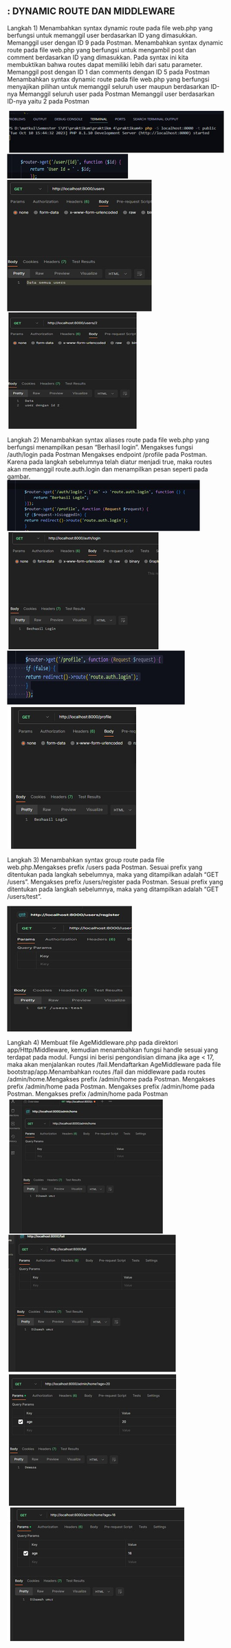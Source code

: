 : DYNAMIC ROUTE DAN MIDDLEWARE
------------------------------------------------
Langkah 1) Menambahkan syntax dynamic route pada file web.php yang berfungsi untuk memanggil
user berdasarkan ID yang dimasukkan.
Memanggil user dengan ID 9 pada Postman.
Menambahkan syntax dynamic route pada file web.php yang berfungsi untuk mengambil
post dan comment berdasarkan ID yang dimasukkan. Pada syntax ini kita membuktikan
bahwa routes dapat memiliki lebih dari satu parameter.
Memanggil post dengan ID 1 dan comments dengan ID 5 pada Postman
Menambahkan syntax dynamic route pada file web.php yang berfungsi menyajikan
pilihan untuk memanggil seluruh user maupun berdasarkan ID-nya
Memanggil seluruh user pada Postman
Memanggil user berdasarkan ID-nya yaitu 2 pada Postman

<img src="1.jpg">
<img src="2.jpg">
<img src="3.jpg">
<img src="4.jpg">


Langkah 2) Menambahkan syntax aliases route pada file web.php yang berfungsi menampilkan pesan
“Berhasil login”. Mengakses fungsi /auth/login pada Postman
Mengakses endpoint /profile pada Postman. Karena pada langkah sebelumnya telah
diatur menjadi true, maka routes akan memanggil route.auth.login dan menampilkan
pesan seperti pada gambar.
<img src="5.jpg">
<img src="6.jpg">
<img src="7.jpg">
<img src="8.jpg">

Langkah 3) Menambahkan syntax group route pada file web.php.Mengakses prefix /users pada
Postman. Sesuai prefix yang ditentukan pada langkah sebelumnya, maka yang
ditampilkan adalah “GET /users”. Mengakses prefix /users/register pada Postman. Sesuai
prefix yang ditentukan pada langkah sebelumnya, maka yang ditampilkan adalah “GET
/users/test”.

<img src="9.jpg">

Langkah 4) Membuat file AgeMiddleware.php pada direktori app/Http/Middleware, kemudian
menambahkan fungsi handle sesuai yang terdapat pada modul. Fungsi ini berisi
pengondisian dimana jika age < 17, maka akan menjalankan routes /fail.Mendaftarkan
AgeMiddleware pada file bootstrap/app.Menambahkan routes /fail dan middleware pada
routes /admin/home.Mengakses prefix /admin/home pada Postman. Mengakses prefix
/admin/home pada Postman. Mengakses prefix /admin/home pada Postman. Mengakses
prefix /admin/home pada Postman
<img src="10.jpg">
<img src="11.jpg">
<img src="12.jpg">
<img src="13.jpg">

